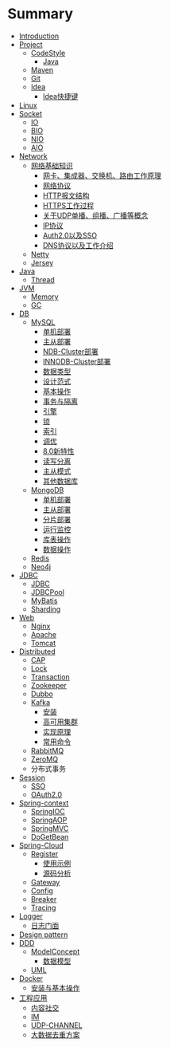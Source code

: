 # Summary
* [Introduction](README.md)
* [Project]()
  * [CodeStyle]()
    * [Java](project/code/java.md)
  * [Maven](project/code/README.md)
  * [Git](project/git/README.md)
  * [Idea](project/idea/README.md)
    * [Idea快捷键](project/idea/README.md)
* [Linux]()  
* [Socket]()
  * [IO](socket/io.md)
  * [BIO]()
  * [NIO]()
  * [AIO]()
* [Network](network/basic/SUMMARY.md)
  * [网络基础知识](network/basic/SUMMARY.md)
    * [网卡、集成器、交换机、路由工作原理](network/basic/chapter0.md)
    * [网络协议](network/basic/chapter1.md)
    * [HTTP报文结构](network/basic/chapter2.md)
    * [HTTPS工作过程](network/basic/chapter3.md)
    * [关于UDP单播、组播、广播等概念](network/basic/chapter4.md)
    * [IP协议](network/basic/chapter5.md)
    * [Auth2.0以及SSO](network/basic/chapter6.md)
    * [DNS协议以及工作介绍](network/basic/chapter7.md)
  * [Netty]()
  * [Jersey]()
* [Java]()
  * [Thread]() 
* [JVM]()
  * [Memory]()
  * [GC]()
* [DB](databases/SUMMARY.md)
  * [MySQL](databases/mysql/SUMMARY.md)
    * [单机部署](databases/mysql/deploy-standalone.md)
    * [主从部署](databases/mysql/deploy-master-slave.md)
    * [NDB-Cluster部署](databases/mysql/deploy-cluster-ndb.md)
    * [INNODB-Cluster部署](databases/mysql/deploy-cluster-innodb.md)
    * [数据类型](databases/mysql/chapter02.md)
    * [设计范式](databases/mysql/chapter03.md)
    * [基本操作](databases/mysql/chapter04.md)
    * [事务与隔离](databases/mysql/chapter05.md)
    * [引擎](databases/mysql/chapter05.md)
    * [锁](databases/mysql/chapter07.md)
    * [索引](databases/mysql/chapter08.md)
    * [调优](databases/mysql/chapter09.md)
    * [8.0新特性](databases/mysql/chapter10.md)
    * [读写分离](databases/mysql/chapter11.md)
    * [主从模式](databases/mysql/deploy-master-slave.md)
    * [其他数据库](databases/mysql/chapter15.md)
  * [MongoDB](databases/mongodb/SUMMARY.md)
    * [单机部署](databases/mongodb/chapter0.md)
    * [主从部署](databases/mongodb/chapter1.md)
    * [分片部署](databases/mongodb/chapter3.md)
    * [运行监控](databases/mongodb/chapter4.md)
    * [库表操作](databases/mongodb/chapter3.md)
    * [数据操作](databases/mongodb/chapter5.md)
  * [Redis](databases/redis/SUMMARY.md)
  * [Neo4j]()
* [JDBC]()
  * [JDBC](jdbc/jdbc/jdbc.md)
  * [JDBCPool](jdbc/jdbc/pool.md)
  * [MyBatis](jdbc/mybatis/README.md)
  * [Sharding](jdbc/sharding/README.md)
* [Web]()  
  * [Nginx](web/nginx/SUMMARY.md)
  * [Apache]()
  * [Tomcat]()
* [Distributed]()    
  * [CAP](cap/cap.md)
  * [Lock]()
  * [Transaction]()
  * [Zookeeper]()
  * [Dubbo]()
  * [Kafka](middleware/kafka/SUMMARY.md)
    * [安装](middleware/kafka/chapter0.md)
    * [高可用集群](middleware/kafka/chapter2.md)
    * [实现原理](middleware/kafka/chapter3.md)
    * [常用命令](middleware/kafka/chapter1.md)
  * [RabbitMQ]()
  * [ZeroMQ]()
  * 分布式事务
* [Session]()  
    * [SSO]()
    * [OAuth2.0]()  
* [Spring-context](spring-context/SUMMARY.md)
  * [SpringIOC](spring-context/ioc-index.md)
  * [SpringAOP](spring-context/aop-index.md)
  * [SpringMVC](spring-context/mvc-index.md)
  * [DoGetBean](spring-context/do-get-bean.md)
* [Spring-Cloud](spring-cloud/SUMMARY.md)
  * [Register](spring-cloud/eureka/SUMMARY.md)
    * [使用示例](spring-cloud/eureka/Chapter01.md)
    * [源码分析](spring-cloud/eureka/Chapter02.md)
  * [Gateway]()
  * [Config]()
  * [Breaker]()
  * [Tracing]()
* [Logger](logger/SUMMARY.md)
  * [日志门面](logger/chapter1.md)
* [Design pattern](http://m.biancheng.net/design_pattern/) 
* [DDD](ddd/SUMMARY.md)
  * [ModelConcept](ddd/model-concept/SUMMARY.md)
    * [数据模型](ddd/model-concept/chapter3.md)
  * [UML](ddd/uml/SUMMARY.md)
* [Docker](docker/SUMMARY.md)  
  * [安装与基本操作](docker/chapter1.md)
* [工程应用]()
  * [内容社交]()
  * [IM]()
  * [UDP-CHANNEL]()
  * [大数据去重方案](DuplicateRemoval.md)


